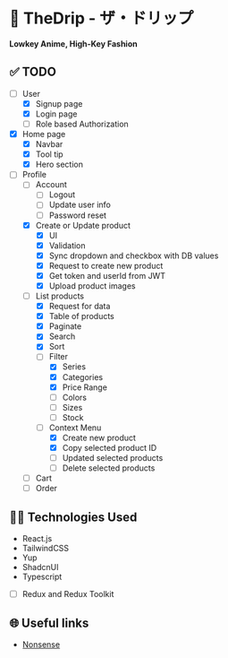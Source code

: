 # 🎩 TheDrip - ザ・ドリップ
**Lowkey Anime, High-Key Fashion**

## ✅ TODO
- [ ] User
    - [x] Signup page
    - [x] Login page
    - [ ] Role based Authorization
- [x] Home page
    - [x] Navbar
    - [x] Tool tip
    - [x] Hero section
- [ ] Profile
    - [ ] Account
        - [ ] Logout
        - [ ] Update user info
        - [ ] Password reset
    - [x] Create or Update product
        - [x] UI
        - [x] Validation
        - [x] Sync dropdown and checkbox with DB values
        - [x] Request to create new product
        - [x] Get token and userId from JWT
        - [x] Upload product images
    - [ ] List products
        - [x] Request for data
        - [x] Table of products
        - [x] Paginate
        - [x] Search
        - [x] Sort
        - [ ] Filter
            - [x] Series
            - [x] Categories
            - [x] Price Range
            - [ ] Colors
            - [ ] Sizes
            - [ ] Stock
        - [ ] Context Menu
            - [x] Create new product
            - [x] Copy selected product ID
            - [ ] Updated selected products
            - [ ] Delete selected products
    - [ ] Cart
    - [ ] Order

## 🧑‍💻 Technologies Used
- React.js
- TailwindCSS
- Yup
- ShadcnUI
- Typescript
- [ ] Redux and Redux Toolkit

## 🌐 Useful links
- [Nonsense](https://nonsense.jp/)

